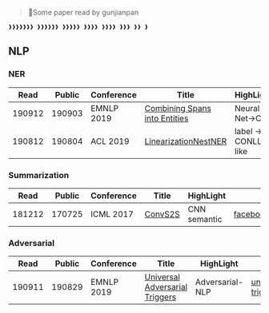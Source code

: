 > 🤧Some paper read by gunjianpan

```console
❱❱❱❱❱❱❱ ❱❱❱❱❱❱ ❱❱❱❱❱ ❱❱❱❱ ❱❱❱❱ ❱❱❱ ❱❱ ❱
```

## NLP

### NER

| Read   | Public | Conference | Title                              | HighLight           | Code | Other     |
| ------ | ------ | ---------- | ---------------------------------- | ------------------- | ---- | --------- |
| 190912 | 190903 | EMNLP 2019 | [Combining Spans into Entities][1] | Neural Net->CRF     | -    | Two stage |
| 190812 | 190804 | ACL 2019   | [LinearizationNestNER][4]          | label -> CONLL-like | -    | Seq2seq   |

### Summarization

| Read   | Public | Conference | Title        | HighLight    | Code                              | Other          |
| ------ | ------ | ---------- | ------------ | ------------ | --------------------------------- | -------------- |
| 181212 | 170725 | ICML 2017  | [ConvS2S][2] | CNN semantic | [facebookresearch/fairseq][10002] | [notes][20002] |

### Adversarial

| Read   | Public | Conference | Title                               | HighLight       | Code                        | Other         |
| ------ | ------ | ---------- | ----------------------------------- | --------------- | --------------------------- | ------------- |
| 190911 | 190829 | EMNLP 2019 | [Universal Adversarial Triggers][3] | Adversarial-NLP | [universal-triggers][10003] | [blog][30003] |

[1]: https://github.com/iofu728/PaperRead/blob/master/paper/NLP/NER/CombingSpansintoEntities.pdf
[2]: https://github.com/iofu728/PaperRead/blob/master/paper/NLP/Summarization/ConvS2S.pdf
[3]: https://github.com/iofu728/PaperRead/blob/master/paper/NLP/Adversarial/UniversalAdversarialTrigger.pdf
[4]: https://github.com/iofu728/PaperRead/blob/master/paper/NLP/NER/LinearizationNestNER.pdf
[10002]: https://github.com/facebookresearch/fairseq
[10003]: https://github.com/Eric-Wallace/universal-triggers
[20002]: https://github.com/iofu728/PaperRead/blob/master/notes/NLP/Summarization/ConvS2S.md
[30003]: http://www.ericswallace.com/triggers
